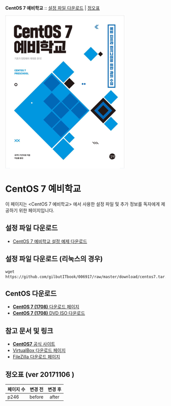 
**CentOS 7 예비학교** :: [설정 파일 다운로드](#config) | [정오표](#errata)

![CentOS 7 PRESCHOOL Cover](./document/images/cover.png)


# CentOS 7 예비학교

이 페이지는 <CentOS 7 예비학교> 에서 사용한 설정 파일 및 추가 정보를 독자에게 제공하기 위한 페이지입니다.
 
 ## <a name="#config"> </a> 설정 파일 다운로드

  - [CentOS 7 예비학교 설정 예제 다운로드](https://github.com/gilbutITbook/006917/raw/master/download/centos7.tar.gz)

 ## 설정 파일 다운로드 (리눅스의 경우)

	wget https://github.com/gilbutITbook/006917/raw/master/download/centos7.tar.gz

 ## CentOS 다운로드 
  -  [**CentOS 7 (1708)** 다운로드 페이지](http://isoredirect.centos.org/centos/7/isos/x86_64/CentOS-7-x86_64-DVD-1708.iso)
  -  [**CentOS 7 (1708)** DVD ISO 다운로드](http://mirror.navercorp.com/centos/7/isos/x86_64/CentOS-7-x86_64-DVD-1708.iso)

 ## 참고 문서 및 링크
 - [**CentOS7** 공식 사이트](https://www.centos.org/)
 - [VirtualBox 다운로드 페이지](https://www.virtualbox.org/)
 - [FileZilla 다운로드 페이지](https://filezilla-project.org/download.php)


 ## <a name="#errata"> </a> 정오표 (ver 20171106 )

| 페이지 수 | 변경 전 | 변경 후 |
|:-------|-------:|:------:|
|   p246    |   before    |  after    |

<br>
<br>
<br>